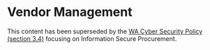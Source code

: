 # Vendor Management

This content has been superseded by the [WA Cyber Security Policy (section 3.4)](https://www.wa.gov.au/government/publications/wa-government-cyber-security-policy) focusing on Information Secure Procurement.
